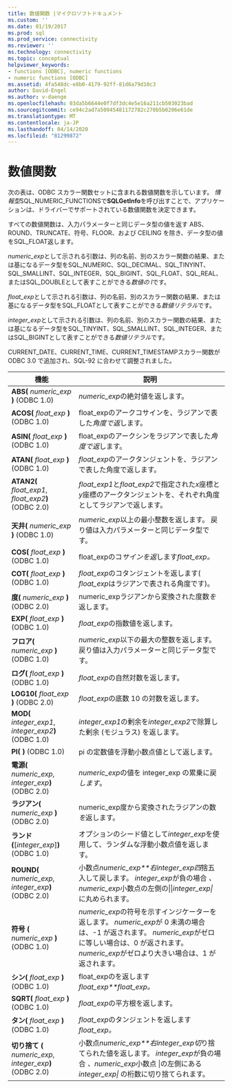 ```yaml
---
title: 数値関数 |マイクロソフトドキュメント
ms.custom: ''
ms.date: 01/19/2017
ms.prod: sql
ms.prod_service: connectivity
ms.reviewer: ''
ms.technology: connectivity
ms.topic: conceptual
helpviewer_keywords:
- functions [ODBC], numeric functions
- numeric functions [ODBC]
ms.assetid: 4fa548dc-e8b0-4179-92ff-81d6a79d10c3
author: David-Engel
ms.author: v-daenge
ms.openlocfilehash: 03da5b6644e0f7df3dc4e5e16a211cb503023bad
ms.sourcegitcommit: ce94c2ad7a50945481172782c270b5b0206e61de
ms.translationtype: MT
ms.contentlocale: ja-JP
ms.lasthandoff: 04/14/2020
ms.locfileid: "81299872"
---
```

# <a name="numeric-functions"></a>数値関数
次の表は、ODBC スカラー関数セットに含まれる数値関数を示しています。 *情報型*SQL_NUMERIC_FUNCTIONSで**SQLGetInfo**を呼び出すことで、アプリケーションは、ドライバーでサポートされている数値関数を決定できます。  
  
 すべての数値関数は、入力パラメーターと同じデータ型の値を返す ABS、ROUND、TRUNCATE、符号、FLOOR、および CEILING を除き、データ型の値をSQL_FLOAT返します。  
  
 *numeric_exp*として示される引数は、列の名前、別のスカラー関数の結果、または基になるデータ型をSQL_NUMERIC、SQL_DECIMAL、SQL_TINYINT、SQL_SMALLINT、SQL_INTEGER、SQL_BIGINT、SQL_FLOAT、SQL_REAL、またはSQL_DOUBLEとして表すことができる*数値の l*です。  
  
 *float_exp*として示される引数は、列の名前、別のスカラー関数の結果、または基になるデータ型をSQL_FLOATとして表すことができる*数値リテラル*です。  
  
 *integer_exp*として示される引数は、列の名前、別のスカラー関数の結果、または基になるデータ型をSQL_TINYINT、SQL_SMALLINT、SQL_INTEGER、またはSQL_BIGINTとして表すことができる*数値リテラル*です。  
  
 CURRENT_DATE、CURRENT_TIME、CURRENT_TIMESTAMPスカラー関数が ODBC 3.0 で追加され、SQL-92 に合わせて調整されました。  
  
|機能|説明|  
|--------------|-----------------|  
|**ABS(** _numeric_exp_ **)** (ODBC 1.0)|*numeric_exp*の絶対値を返します。|  
|**ACOS(** _float_exp_ **)** (ODBC 1.0)|float_expのアークコサインを、ラジアンで表した*角度で返*します。|  
|**ASIN(** _float_exp_ **)** (ODBC 1.0)|float_expのアークシンをラジアンで表した*角度で返*します。|  
|**ATAN(** _float_exp_ **)** (ODBC 1.0)|*float_exp*のアークタンジェントを、ラジアンで表した角度で返します。|  
|**ATAN2(** _float_exp1_, _float_exp2_**)** (ODBC 2.0)|*float_exp1*と*float_exp2*で指定された*x*座標と*y*座標のアークタンジェントを、それぞれ角度としてラジアンで返します。|  
|**天井(** _numeric_exp_ **)** (ODBC 1.0)|*numeric_exp*以上の最小整数を返します。 戻り値は入力パラメーターと同じデータ型です。|  
|**COS(** _float_exp_ **)** (ODBC 1.0)|float_expのコ*サインを返*します*float_exp。*|  
|**COT(** _float_exp_ **)** (ODBC 1.0)|*float_exp*のコタンジェントを返します( *float_exp*はラジアンで表される角度です)。|  
|**度(** _numeric_exp_ **)** (ODBC 2.0)|numeric_expラジアンから変換された度数*を*返します。|  
|**EXP(** _float_exp_ **)** (ODBC 1.0)|*float_exp*の指数値を返します。|  
|**フロア(** _numeric_exp_ **)** (ODBC 1.0)|*numeric_exp*以下の最大の整数を返します。 戻り値は入力パラメーターと同じデータ型です。|  
|**ログ(** _float_exp_ **)** (ODBC 1.0)|*float_exp*の自然対数を返します。|  
|**LOG10(** _float_exp_ **)** (ODBC 2.0)|*float_exp*の底数 10 の対数を返します。|  
|**MOD(** _integer_exp1_, _integer_exp2_**)** (ODBC 1.0)|*integer_exp1*の剰余を*integer_exp2*で除算した剰余 (モジュラス) を返します。|  
|**PI( )** (ODBC 1.0)|pi の定数値を浮動小数点値として返します。|  
|**電源(** _numeric_exp_, _integer_exp_**)** (ODBC 2.0)|*numeric_exp*の値を integer_exp の累乗に戻*します*。|  
|**ラジアン(** _numeric_exp_ **)** (ODBC 2.0)|numeric_exp度から変換されたラジアンの数*を*返します。|  
|**ランド(**[*integer_exp*]**)** (ODBC 1.0)|オプションのシード値として*integer_exp*を使用して、ランダムな浮動小数点値を返します。|  
|**ROUND(** _numeric_exp_, _integer_exp_**)** (ODBC 2.0)|小数点*numeric_exp**右integer_exp四*捨五入して戻します。 *integer_exp*が負の場合 *、numeric_exp*小数点の左側の&#124;&#124;*integer_exp&#124;* に丸められます。|  
|**符号 (** _numeric_exp_ **)** (ODBC 1.0)|*numeric_exp*の符号を示すインジケーターを返します。 *numeric_exp*が 0 未満の場合は、-1 が返されます。 *numeric_exp*がゼロに等しい場合は、0 が返されます。 *numeric_exp*がゼロより大きい場合は、1 が返されます。|  
|**シン(** _float_exp_ **)** (ODBC 1.0)|float_expのを返します*float_exp**float_exp。*|  
|**SQRT(** _float_exp_ **)** (ODBC 1.0)|*float_exp*の平方根を返します。|  
|**タン(** _float_exp_ **)** (ODBC 1.0)|*float_exp*のタンジェントを返します*float_exp。*|  
|**切り捨て (** _numeric_exp_, _integer_exp_**)** (ODBC 2.0)|小数点*numeric_exp**右integer_exp切*り捨てられた値を返します。 *integer_exp*が負の場合 *、numeric_exp*小数点 &#124;の左側にある*integer_exp&#124;* の桁数に切り捨てられます。|

